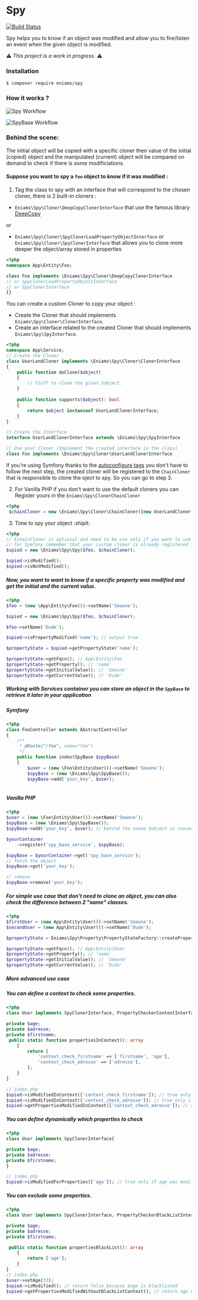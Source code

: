 # Spy

[![Build Status](https://travis-ci.com/ismail1432/spy.svg?branch=master)](https://travis-ci.org/ismail1432/spy)

Spy helps you to know if an object was modified and allow you to fire/listen an event when the given object is modified.  

⚠️ *This project is a work in progress.* ⚠️

### Installation

```ssh
$ composer require eniams/spy
```

### How it works ?

![Spy Workflow](/images/spy_workflow.jpg?raw=true)

![SpyBase Workflow](/images/spy_base_workflow.jpg?raw=true)

### Behind the scene:

The initial object will be copied with a specific cloner then value of the initial (copied) object and the manipulated (current) object will be compared on demand to check if there is some modificiations.

#### Suppose you want to spy a `foo` object to know if it was modified :

1. Tag the class to spy with an interface that will correspond to the chosen cloner, there is 2 built-in cloners :
 -  `Eniams\Spy\Cloner\DeepCopyClonerInterface` that use the famous library [DeepCopy](https://github.com/myclabs/DeepCopy)

 or
 -  `Eniams\Spy\Cloner\SpyClonerLoadPropertyObjectInterface` or `Eniams\Spy\Cloner\SpyClonerInterface` that allows you to clone more deeper the object/array stored in properties

```php
<?php
namespace App\Entity\Foo;

class Foo implements \Eniams\Spy\Cloner\DeepCopyClonerInterface
// or SpyClonerLoadPropertyObjectInterface 
// or SpyClonerInterface
{}
```

You can create a custom Cloner to copy your object :
-   Create the Cloner that should implements `Eniams\Spy\Cloner\ClonerInterface`.
-   Create an interface related to the created Cloner that should implements `Eniams\Spy\SpyInterface`.

```php
<?php
namespace App\Service;
// Create the Cloner
class UserLandCloner implements \Eniams\Spy\Cloner\ClonerInterface
{
    public function doClone($object)
    {
        // Stuff to clone the given $object.
    }
    
    public function supports($object): bool
    {
        return $object instanceof UserLandClonerInterface;
    }   
}

// Create the Interface
interface UserLandClonerInterface extends \Eniams\Spy\SpyInterface

// Use your Cloner (Implement the created interface in the class) 
class Foo implements \Eniams\Spy\Cloner\UserLandClonerInterface

```

If you're using Symfony thanks to the [autoconfigure tags](https://symfony.com/doc/current/service_container/tags.html) you don't have to follow the next step, the created cloner will be 
registered to the `ChainCloner` that is responsible to clone the oject to spy.
So you can go to step 3.
 
2. For Vanilla PHP if you don't want to use the default cloners you can Register yours in the `Eniams\Spy\ClonerChainCloner`

```php
<?php
 $chainCloner = new \Eniams\Spy\Cloner\ChainCloner([new UserLandCloner()]);
```

3. Time to spy your object :shipit: 

```php
<?php
// $chainCloner is optional and need to be use only if you want to use a custom cloners,
// for Symfony remember that your custom cloner is already registered in the `ChainCloner $chainCloner` and it is a public service that can be retrieve from the container.
$spied = new \Eniams\Spy\Spy($foo, $chainCloner); 

$spied->isModified();
$spied->isNotModified();
```

##### Now, you want to want to know if a specific property was modified and get the initial and the current value.
```php
<?php
$foo = (new \App\Entity\Foo())->setName('Smaone');

$spied = new \Eniams\Spy\Spy($foo, $chainCloner);

$foo->setName('Dude');

$spied->isPropertyModified('name'); // output true

$propertyState = $spied->getPropertyState('name');

$propertyState->getFqcn(); // App\Entity\Foo
$propertyState->getProperty(); // 'name'
$propertyState->getInitialValue(); // 'Smaone'
$propertyState->getCurrentValue(); // 'Dude'
```

##### Working with Services container you can store an object in the `SpyBase` to retrieve it later in your application 

##### Symfony
```php
<?php
class FooController extends AbstractController
{
    /**
     * @Route("/foo", name="foo")
     */
    public function index(SpyBase $spyBase)
    {
        $user = (new \Foo\Entity\User())->setName('Smaone');
        $spyBase = (new \Eniams\Spy\SpyBase());
        $spyBase->add('your_key', $user);
        
```
##### Vanilla PHP
```php
<?php
$user = (new \Foo\Entity\User())->setName('Smaone');
$spyBase = (new \Eniams\Spy\SpyBase());
$spyBase->add('your_key', $user); // behind the scene $object is converted to a \Eniams\Spy\Spy object and the cloner class will be resolve by the interface implemented by the $object.

$yourContainer
    ->register('spy_base_service', $spyBase);

$spyBase = $yourContainer->get('spy_base_service');
// fetch the object
$spyBase->get('your_key');

// remove
$spyBase->remove('your_key');
```

##### For simple use case that don't need to clone an object, you can also check the difference between 2 "same" classes.
```php
<?php
$firstUser = (new App\Entity\User())->setName('Smaone');
$secondUser = (new App\Entity\User())->setName('Dude');

$propertyState = Eniams\Spy\Property\PropertyStateFactory::createPropertyState('name', $firstUser, $secondUser);

$propertyState->getFqcn(); // App\Entity\User
$propertyState->getProperty(); // 'name'
$propertyState->getInitialValue(); // 'Smaone'
$propertyState->getCurrentValue(); // 'Dude'
``` 

##### More advanced use case

##### You can define a context to check some properties.
```php
<?php
class User implements SpyClonerInterface, PropertyCheckerContextInterface {

private $age;
private $adresse;
private $firstname;
 public static function propertiesInContext(): array
    {
        return [
            'context_check_firstname' => ['firstname', 'age'],
            'context_check_adresse' => ['adresse'],
        ];
    }
}

// index.php
$spied->isModifiedInContext(['context_check_firstname']); // true only if 'firstname', 'age' were modified
$spied->isModifiedInContext(['context_check_adresse']); // true only if 'adresse' is modified
$spied->getPropertiesModifiedInContext(['context_check_adresse']); // return modified properties for context context_check_adresse
```

##### You can define dynamically which properties to check
```php
<?php
class User implements SpyClonerInterface{

private $age;
private $adresse;
private $firstname;
}

// index.php
$spied->isModifiedForProperties(['age']); // true only if age was modified
``` 

##### You can exclude some properties.

```php
<?php
class User implements SpyClonerInterface, PropertyCheckerBlackListInterface {

private $age;
private $adresse;
private $firstname;

 public static function propertiesBlackList(): array
    {
        return ['age'];
    }
}
// index.php
$user->setAge(33);
$spied->isModified(); // return false because $age is blacklisted
$spied->getPropertiesModifiedWithoutBlackListContext(); // return age even it's blacklisted

```
